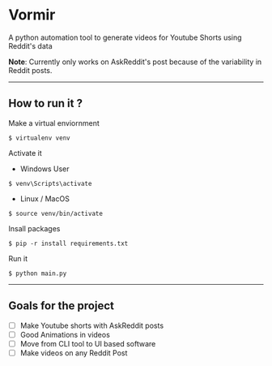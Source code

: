 # Vormir
A python automation tool to generate videos for Youtube Shorts using Reddit's data

**Note**: Currently only works on AskReddit's post because of the variability in Reddit posts.

---

## How to run it ?
Make a virtual enviornment
```
$ virtualenv venv
```
Activate it   
  
- Windows User
```
$ venv\Scripts\activate
```
- Linux / MacOS
```
$ source venv/bin/activate
```
Insall packages
```
$ pip -r install requirements.txt
```
Run it 
```
$ python main.py
```
---
## Goals for the project 
- [ ] Make Youtube shorts with AskReddit posts
- [ ] Good Animations in videos
- [ ] Move from CLI tool to UI based software
- [ ] Make videos on any Reddit Post  
